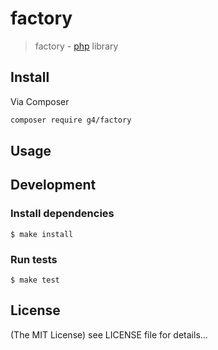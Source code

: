 factory
======

> factory - [php](http://php.net) library

## Install
Via Composer

```sh
composer require g4/factory
```

## Usage

## Development

### Install dependencies

    $ make install

### Run tests

    $ make test

## License

(The MIT License)
see LICENSE file for details...